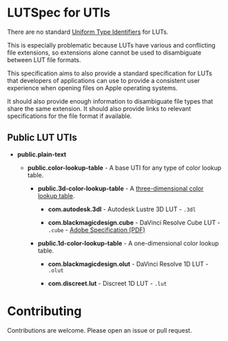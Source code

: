 # LUTSpec for UTIs

There are no standard [Uniform Type Identifiers](https://en.wikipedia.org/wiki/Uniform_Type_Identifier) for LUTs.

This is especially problematic because LUTs have various and conflicting file extensions, so extensions alone cannot be used to disambiguate between LUT file formats.

This specification aims to also provide a standard specification for LUTs that developers of applications can use to provide a consistent user experience when opening files on Apple operating systems.

It should also provide enough information to disambiguate file types that share the same extension. It should also provide links to relevant specifications for the file format if available.

## Public LUT UTIs

- **public.plain-text**

  - **public.color-lookup-table** - A base UTI for any type of color lookup table.

    - **public.3d-color-lookup-table** - A [three-dimensional color lookup table](https://en.wikipedia.org/wiki/3D_lookup_table).

      - **com.autodesk.3dl** - Autodesk Lustre 3D LUT - `.3dl`

      - **com.blackmagicdesign.cube** -  DaVinci Resolve Cube LUT - `.cube` - [Adobe Specification (PDF)](http://wwwimages.adobe.com/www.adobe.com/content/dam/Adobe/en/products/speedgrade/cc/pdfs/cube-lut-specification-1.0.pdf)

    - **public.1d-color-lookup-table** - A one-dimensional color lookup table.

      - **com.blackmagicdesign.olut** - DaVinci Resolve 1D LUT - `.olut`

      - **com.discreet.lut** - Discreet 1D LUT - `.lut`


# Contributing

Contributions are welcome. Please open an issue or pull request.

